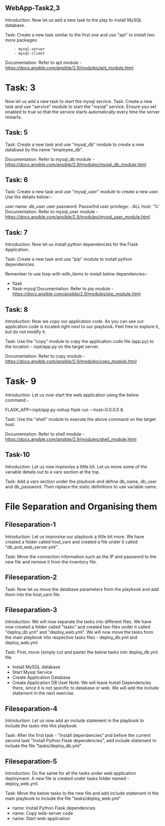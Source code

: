 WebApp-Task2,3
--------------
Introduction: Now let us add a new task to the play to install MySQL database. 

Task: Create a new task similar to the first one and use "apt" to install two more packages: 

        - mysql-server 
        - mysql-client 
Documentation: Refer to apt module - https://docs.ansible.com/ansible/2.9/modules/apt_module.html

Task: 3
========
Now let us add a new task to start the mysql service.
Task: Create a new task and use "service" module to start the "mysql" service. Ensure you set enabled to true so that the service starts automatically every time the server restarts.

Task: 5
-------
Task: Create a new task and use "mysql_db" module to create a new database by the name "employee_db". 

Documentation: Refer to mysql_db module - https://docs.ansible.com/ansible/2.9/modules/mysql_db_module.html

Task: 6
------
Task: Create a new task and use "mysql_user" module to create a new user. Use the details below:-

user name: db_user 
user password: Passw0rd 
user privilege: *.*:ALL 
host: '%' 
Documentation: Refer to mysql_user module - https://docs.ansible.com/ansible/2.9/modules/mysql_user_module.html

Task: 7
--------
Introduction: Now let us install python dependencies for the Flask Application.

Task: Create a new task and use "pip" module to install python dependencies. 

Remember to use loop with with_items to install below dependencies:-

- flask 
- flask-mysql
Documentation: Refer to pip module - https://docs.ansible.com/ansible/2.9/modules/pip_module.html



Task: 8
-------
Introduction: Now we copy our application code. As you can see our application code is located right next to our playbook. Feel free to explore it, but do not modify it. 

Task: Use the "copy" module to copy the application code file (app.py) to the location - /opt/app.py on the target server.

Documentation: Refer to copy module - https://docs.ansible.com/ansible/2.9/modules/copy_module.html

Task- 9
=======
Introduction: Let us now start the web application using the below command:-

   FLASK_APP=/opt/app.py nohup flask run --host=0.0.0.0 &  

Task: Use the "shell" module to execute the above command on the target host.

Documentation: Refer to shell module - https://docs.ansible.com/ansible/2.9/modules/shell_module.html

Task-10
-------
Introduction: Let us now improvise a little bit. Let us move some of the variable details out to a vars section at the top. 

Task: Add a vars section under the playbook and define db_name, db_user and db_password. Then replace the static definitions to use variable name.

File Separation and Organising them 
===============================
Fileseparation-1
---------
Introduction: Let us improvise our playbook a little bit more. We have created a folder called host_vars and created a file under it called "db_and_web_server.yml". 

Task: Move the connection information such as the IP and password to the new file and remove it from the inventory file.

Fileseparation-2
---------
Task: Now let us move the database parameters from the playbook and add them into the host_vars file.

Fileseparation-3
---------
Introduction: We will now separate the tasks into different files. We have now created a folder called "tasks" and created two files under it called "deploy_db.yml" and "deploy_web.yml". We will now move the tasks from the main playbook into respective tasks files - deploy_db.yml and deploy_web.yml 

Task: First, move (simply cut and paste) the below tasks into deploy_db.yml file 

- Install MySQL database 
- Start Mysql Service 
- Create Application Database 
- Create Application DB User 
Note: We will leave Install Dependencies there, since it is not specific to database or web. We will add the include statement in the next exercise.

Fileseparation-4
---------
Introduction: Let us now add an include statement in the playbook to include the tasks into this playbook. 

Task: After the first task - "Install dependencies" and before the current second task  "Install Python Flask dependencies", add include statement to include the file "tasks/deploy_db.yml"

Fileseparation-5
---------
Introduction: Do the same for all the tasks under web application deployment. A new file is created under tasks folder named - deploy_web.yml. 

Task: Move the below tasks to the new file and add include statement in the main playbook to include the file "tasks/deploy_web.yml"

- name: Install Python Flask dependencies
- name: Copy web-server code
- name: Start web-application